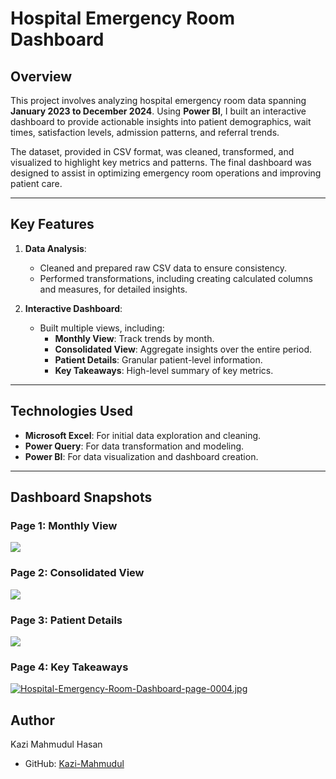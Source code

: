 # **Hospital Emergency Room Dashboard**

## **Overview**
This project involves analyzing hospital emergency room data spanning **January 2023 to December 2024**. Using **Power BI**, I built an interactive dashboard to provide actionable insights into patient demographics, wait times, satisfaction levels, admission patterns, and referral trends.

The dataset, provided in CSV format, was cleaned, transformed, and visualized to highlight key metrics and patterns. The final dashboard was designed to assist in optimizing emergency room operations and improving patient care.

---

## **Key Features**
1. **Data Analysis**:
   - Cleaned and prepared raw CSV data to ensure consistency.
   - Performed transformations, including creating calculated columns and measures, for detailed insights.

2. **Interactive Dashboard**:
   - Built multiple views, including:
     - **Monthly View**: Track trends by month.
     - **Consolidated View**: Aggregate insights over the entire period.
     - **Patient Details**: Granular patient-level information.
     - **Key Takeaways**: High-level summary of key metrics.

---

## **Technologies Used**
- **Microsoft Excel**: For initial data exploration and cleaning.
- **Power Query**: For data transformation and modeling.
- **Power BI**: For data visualization and dashboard creation.

---

## **Dashboard Snapshots**
### **Page 1: Monthly View**
![](https://i.imghippo.com/files/Rh9613as.jpg)

### **Page 2: Consolidated View**
![](https://i.imghippo.com/files/gPE7135rUA.jpg)

### **Page 3: Patient Details**
![](https://i.imghippo.com/files/xMgR8065ZmY.jpg)

### **Page 4: Key Takeaways**
[![Hospital-Emergency-Room-Dashboard-page-0004.jpg](https://i.postimg.cc/jSq6nkB5/Hospital-Emergency-Room-Dashboard-page-0004.jpg)](https://postimg.cc/gn5Lf4zF)

## Author
Kazi Mahmudul Hasan 
- GitHub: [Kazi-Mahmudul](https://github.com/Kazi-Mahmudul)  
